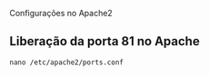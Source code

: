 Configurações no Apache2

<h2>Liberação da porta 81 no Apache</h2>
<code>nano /etc/apache2/ports.conf</code>
